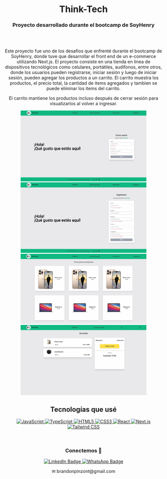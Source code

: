 <div id="header" align="center" >
  <h1 align="center">
  Think-Tech
  </h1>
  <h3> Proyecto desarrollado durante el bootcamp de SoyHenry
  </h3>
</div>
<br/>
<br/>
<div id="header" align="center" >
  <p align="center">
  Este proyecto fue uno de los desafios que enfrenté durante el bootcamp de SoyHenry, donde tuve que desarrollar el front end de un e-commerce utilizando Next.js. El proyecto consiste en una tienda en línea de dispositivos tecnológicos como celulares, portátiles, audifonos, entre otros, donde los usuarios pueden registrarse, iniciar sesión y luego de iniciar sesión, pueden agregar los productos a un carrito. El carrito muestra los productos, el precio total, la cantidad de items agregados y tambien se puede eliminar los items del carrito.
  </p>
  <p>El carrito mantiene los productos incluso después de cerrar sesión para visualizarlos al volver a ingresar.</p>

<div align="center">
  <img src="images/Think-Tech-login.jpg" width="400" alt="login">
  <img src="images/Think-Tech-register.jpg" width="400" alt="register">
</div>
<div align="center">
  <img src="images/Think-Tech-landing.jpg" width="400" alt="landing">
  <img src="images/Think-Tech-shoppingcart.jpg" width="400" alt="shopping cart">
</div>


<h2 align="center">
  Tecnologías que usé
  </h2>


<div align="center">
<a href="https://developer.mozilla.org/en-US/docs/Web/JavaScript" target="_blank">
  <img src="https://img.shields.io/badge/JavaScript-323330?style=for-the-badge&logo=javascript&logoColor=F7DF1E" alt="JavaScript"/>
</a>
<a href="https://www.typescriptlang.org/" target="_blank">
  <img src="https://img.shields.io/badge/TypeScript-007ACC?style=for-the-badge&logo=typescript&logoColor=white" alt="TypeScript"/>
</a>
<a href="https://developer.mozilla.org/en-US/docs/Web/HTML" target="_blank">
  <img src="https://img.shields.io/badge/HTML5-E34F26?style=for-the-badge&logo=html5&logoColor=white" alt="HTML5"/>
</a>
<a href="https://developer.mozilla.org/en-US/docs/Web/CSS" target="_blank">
  <img src="https://img.shields.io/badge/CSS3-1572B6?style=for-the-badge&logo=css3&logoColor=white" alt="CSS3"/>
</a>
<a href="https://reactjs.org/" target="_blank">
  <img src="https://img.shields.io/badge/React-20232A?style=for-the-badge&logo=react&logoColor=61DAFB" alt="React"/>
</a>
<a href="https://nextjs.org/" target="_blank">
  <img src="https://img.shields.io/badge/next%20js-000000?style=for-the-badge&logo=nextdotjs&logoColor=white" alt="Next.js"/>
</a>
<a href="https://tailwindcss.com/" target="_blank">
  <img src="https://img.shields.io/badge/Tailwind_CSS-38B2AC?style=for-the-badge&logo=tailwind-css&logoColor=white" alt="Tailwind CSS"/>
</a>

</div>
<br>
<br>
  <h3>
    Conectemos 🤝
  </h3>
</div>
<div id="badges" align="center" >
  <a href="www.linkedin.com/in/brandon-pinzon-7b6262287" target="_blank" >
    <img src="https://img.shields.io/badge/LinkedIn-blue?style=for-the-badge&logo=linkedin&logoColor=white" alt="LinkedIn Badge"/>
  </a>
  <a href="https://wa.link/ipmfk4" target="_blank" >
    <img src="https://img.shields.io/badge/WhatsApp-brightgreen?style=for-the-badge&logo=whatsapp&logoColor=white" alt="WhatsApp Badge"/>
  </a>
  <p>✉ brandonpinzont@gmail.com </p>
</div>
